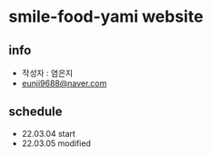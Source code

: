 # smile-food-yami website

## info
- 작성자 : 염은지
- eunji9688@naver.com

## schedule
- 22.03.04 start
- 22.03.05 modified